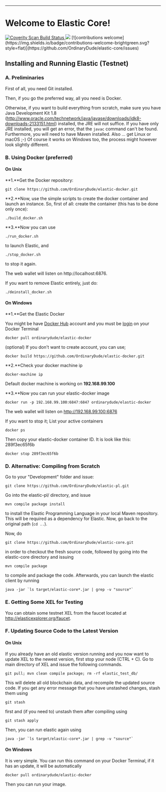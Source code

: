 ----
# Welcome to Elastic Core! #

<a href="https://scan.coverity.com/projects/ordinarydude-elastic-core">
  <img alt="Coverity Scan Build Status"
       src="https://scan.coverity.com/projects/10946/badge.svg"/>
</a> <img src="https://travis-ci.org/OrdinaryDude/elastic-core.svg?branch=master"></img> [![contributions welcome](https://img.shields.io/badge/contributions-welcome-brightgreen.svg?style=flat)](https://github.com/OrdinaryDude/elastic-core/issues)

## Installing and Running Elastic (Testnet) ##

### A. Preliminaries ###

First of all, you need Git installed.

Then, if you go the preferred way, all you need is Docker.

Otherwise, if you want to build everything from scratch, make sure you have Java Development Kit 1.8 (http://www.oracle.com/technetwork/java/javase/downloads/jdk8-downloads-2133151.html) installed, the JRE will not suffice. If you have only JRE installed, you will get an error, that the `javac` command can't be found. Furthermore, you will need to have Maven installed. Also ... get Linux or macOS ;-) Of course it works on Windows too, the process might however look slightly different.


### B. Using Docker (preferred) ###

#### On Unix ####

**1.**Get the Docker repository:

`git clone https://github.com/OrdinaryDude/elastic-docker.git`

**2.**Now, use the simple scripts to create the docker container and launch an instance.
So, first of all: create the container (this has to be done only once):

`./build_docker.sh`

**3.**Now you can use

`./run_docker.sh`

to launch Elastic, and

`./stop_docker.sh`

to stop it again.

The web wallet will listen on http://localhost:6876.

If you want to remove Elastic entirely, just do:

`./deinstall_docker.sh`

#### On Windows ####

**1.**Get the Elastic Docker 

You might be have [Docker Hub](https://hub.docker.com "Docker Hub")  account and you must be [login](https://docs.docker.com/engine/reference/commandline/login/ "Login to your account") on your Docker Terminal

`docker pull ordinarydude/elastic-docker`

(optional) If you don't want to create account, you can use;

`docker build https://github.com/OrdinaryDude/elastic-docker.git`

**2.**Check your docker machine ip

`docker-machine ip`
 
Default docker machine is working on **192.168.99.100**

**3.**Now you can run your elastic-docker image 

`docker run -p 192.168.99.100:6847:6847 ordinarydude/elastic-docker`

The web wallet will listen on http://192.168.99.100:6876

If you want to stop it; List your active containers

`docker ps`

Then copy your elastic-docker container ID. It is look like this: 289f3ec65f6b 

`docker stop 289f3ec65f6b`


### D. Alternative: Compiling from Scratch ###

Go to your "Development" folder and issue:

`git clone https://github.com/OrdinaryDude/elastic-pl.git`

Go into the elastic-pl/ directory, and issue

`mvn compile package install`

to install the Elastic Programming Language in your local Maven repository. This will be required as a dependency for Elastic. Now, go back to the original path (`cd ..`).

Now, do

`git clone https://github.com/OrdinaryDude/elastic-core.git`

in order to checkout the fresh source code, followed by going into the elastic-core directory and issuing

`mvn compile package`

to compile and package the code. Afterwards, you can launch the elastic client by running

``java -jar `ls target/elastic-core*.jar | grep -v "source"` ``

### E. Getting Some XEL for Testing ###

You can obtain some testnet XEL from the faucet located at http://elasticexplorer.org/faucet.

### F. Updating Source Code to the Latest Version ###


#### On Unix ####

If you already have an old elastic version running and you now want to update XEL to the newest version, first stop your node (CTRL + C).
Go to main directory of XEL and issue the following commands.

`git pull;
mvn clean compile package;
rm -rf elastic_test_db/`

This will delete all old blockchain data, and recompile the updated source code. If you get any error message that you have unstashed changes, stash them using

`git stash`

first and (if you need to) unstash them after compiling using

`git stash apply`

Then, you can run elastic again using

``java -jar `ls target/elastic-core*.jar | grep -v "source"` ``


#### On Windows ####

It is very simple. You can run this command on your Docker Terminal, if it has an update, it will be automatically

`docker pull ordinarydude/elastic-docker`

Then you can run your image.
